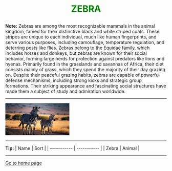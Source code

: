 # <center><p style="color:green"> ZEBRA </p> </center>
**Note:** Zebras are among the most recognizable mammals in the animal kingdom, famed for their distinctive black and white striped coats. These stripes are unique to each individual, much like human fingerprints, and serve various purposes, including camouflage, temperature regulation, and deterring pests like flies. Zebras belong to the Equidae family, which includes horses and donkeys, but zebras are known for their social behavior, forming large herds for protection against predators like lions and hyenas. Primarily found in the grasslands and savannas of Africa, their diet consists mainly of grass, which they spend the majority of their day grazing on. Despite their peaceful grazing habits, zebras are capable of powerful defense mechanisms, including strong kicks and strategic group formations. Their striking appearance and fascinating social structures have made them a subject of study and admiration worldwide.

---


<img src="./image/animal2.jpg" width="200" height="100">

---
**Tip:**
| Name      | Sort |
| ----------- | ----------- |
| Zebra      | Animal |

---

[Go to home page](README.md)